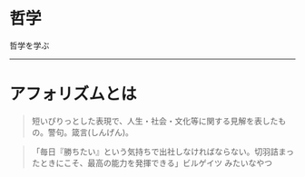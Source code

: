 # 哲学
哲学を学ぶ

---

# アフォリズムとは

>短いぴりっとした表現で、人生・社会・文化等に関する見解を表したもの。警句。箴言(しんげん)。

>「毎日『勝ちたい』という気持ちで出社しなければならない。切羽詰まったときにこそ、最高の能力を発揮できる」ビルゲイツ
みたいなやつ
